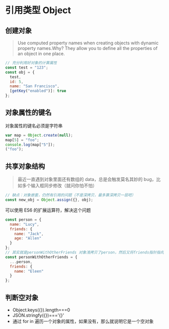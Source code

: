 # 引用类型 Object

## 创建对象

> Use computed property names when creating objects with dynamic property names.Why? They allow you to define all the properties of an object in one place.

```js
// 充分利用好对象的计算属性
const test = "123";
const obj = {
  test,
  id: 5,
  name: "San Francisco",
  [getKey("enabled")]: true
};
```

## 对象属性的键名

对象属性的键名必须是字符串

```js
var map = Object.create(null);
map[5] = "foo";
console.log(map["5"]);
("foo");
```

## 共享对象结构

> 最近一直遇到对象里面还有数组的 data，总是会触发莫名其妙的 bug，比如多个输入框同步修改（就问你怕不怕）

```js
// 缺点：对象嵌套，仍然有引用的问题（不是深拷贝，最多算深拷贝一层吧）
const new_obj = Object.assign({}, obj);
```

可以使用 ES6 的扩展运算符，解决这个问题

```js
const person = {
  name: "Lucy",
  friends: {
    name: "Jack",
    age: "Allen"
  }
};
// 其实就是personWithOtherFriends 对象浅拷贝了person，然后又将friends指针指向了新的引用
const personWithOtherFriends = {
  ...person,
  friends: {
    name: "Eleen"
  }
};
```

## 判断空对象

- Object.keys({}).length===0
- JSON.stringfy({})==='{}'
- 通过 for in 遍历一个对象的属性，如果没有，那么就说明它是一个空对象
